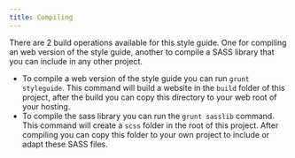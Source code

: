 ```yaml
---
title: Compiling
---
```


There are 2 build operations available for this style guide.
One for compiling an web version of the style guide, another to compile a
SASS library that you can include in any other project.

- To compile a web version of the style guide you can run `grunt styleguide`.
  This command will build a website in the `build` folder of this project, 
  after the build you can copy this directory to your web root of your hosting.
- To compile the sass library you can run the `grunt sasslib` command.
  This command will create a `scss` folder in the root of this project. 
  After compiling you can copy this folder to your own project to include or 
  adapt these SASS files.